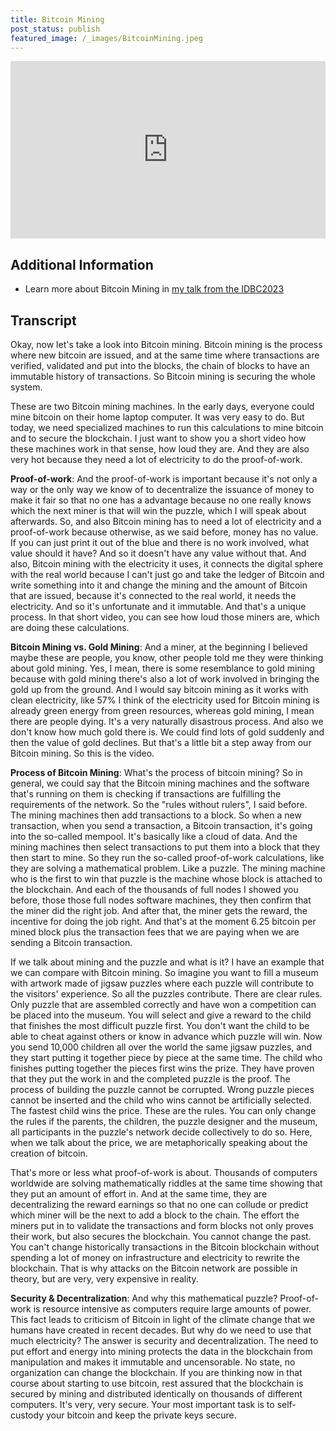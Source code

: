 ```yaml
---
title: Bitcoin Mining
post_status: publish
featured_image: /_images/BitcoinMining.jpeg
---
```


<div style="padding:56.25% 0 0 0;position:relative;"><iframe src="https://player.vimeo.com/video/845870784?badge=0&amp;autopause=0&amp;player_id=0&amp;app_id=58479" frameborder="0" allow="autoplay; fullscreen; picture-in-picture" allowfullscreen style="position:absolute;top:0;left:0;width:100%;height:100%;" title="016 Bitcoin Mining"></iframe></div>

<div style="margin-bottom:30px;"></div>

## Additional Information
* Learn more about Bitcoin Mining in [my talk from the IDBC2023](https://my.cracktheorange.com/deep-dive_what-is-bitcoin-txs-mining/)

## Transcript

Okay, now let's take a look into Bitcoin mining. Bitcoin mining is the process where new bitcoin are issued, and at the same time where transactions are verified, validated and put into the blocks, the chain of blocks to have an immutable history of transactions. So Bitcoin mining is securing the whole system. 

These are two Bitcoin mining machines. In the early days, everyone could mine bitcoin on their home laptop computer. It was very easy to do. But today, we need specialized machines to run this calculations to mine bitcoin and to secure the blockchain. I just want to show you a short video how these machines work in that sense, how loud they are. And they are also very hot because they need a lot of electricity to do the proof-of-work. 

**Proof-of-work**:
And the proof-of-work is important because it's not only a way or the only way we know of to decentralize the issuance of money to make it fair so that no one has a advantage because no one really knows which the next miner is that will win the puzzle, which I will speak about afterwards. So, and also Bitcoin mining has to need a lot of electricity and a proof-of-work because otherwise, as we said before, money has no value. If you can just print it out of the blue and there is no work involved, what value should it have? And so it doesn't have any value without that. And also, Bitcoin mining with the electricity it uses, it connects the digital sphere with the real world because I can't just go and take the ledger of Bitcoin and write something into it and change the mining and the amount of Bitcoin that are issued,  because it's connected to the real world, it needs the electricity. And so it's unfortunate and it immutable. And that's a unique process. In that short video, you can see how loud those miners are, which are doing these calculations. 

**Bitcoin Mining vs. Gold Mining**:
And a miner, at the beginning I believed maybe these are people, you know, other people told me they were thinking about gold mining. Yes, I mean, there is some resemblance to gold mining because with gold mining there's also a lot of work involved in bringing the gold up from the ground. And I would say bitcoin mining as it works with clean electricity, like 57% I think of the electricity used for Bitcoin mining is already green energy from green resources, whereas gold mining, I mean there are people dying. It's a very naturally disastrous process. And also we don't know how much gold there is. We could find lots of gold suddenly and then the value of gold declines. But that's a little bit a step away from our Bitcoin mining. So this is the video. 

**Process of Bitcoin Mining**:
What's the process of bitcoin mining? So in general, we could say that the Bitcoin mining machines and the software that's running on them is checking if transactions are fulfilling the requirements of the network. So the "rules without rulers", I said before. The mining machines then add transactions to a block. So when a new transaction, when you send a transaction, a Bitcoin transaction, it's going into the so-called mempool. It's basically like a cloud of data. And the mining machines then select transactions to put them into a block that they then start to mine. So they run the so-called proof-of-work calculations, like they are solving a mathematical problem. Like a puzzle. The mining machine who is the first to win that puzzle is the machine whose block is attached to the blockchain. And each of the thousands of full nodes I showed you before, those those full nodes software machines, they then confirm that the miner did the right job. And after that, the miner gets the reward, the incentive for doing the job right. And that's at the moment 6.25 bitcoin per mined block plus the transaction fees that we are paying when we are sending a Bitcoin transaction. 

If we talk about mining and the puzzle and what is it? I have an example that we can compare with Bitcoin mining. So imagine you want to fill a museum with artwork made of jigsaw puzzles where each puzzle will contribute to the visitors' experience. So all the puzzles contribute. There are clear rules. Only puzzle that are assembled correctly and have won a competition can be placed into the museum. You will select and give a reward to the child that finishes the most difficult puzzle first. You don't want the child to be able to cheat against others or know in advance which puzzle will win. Now you send 10,000 children all over the world the same jigsaw puzzles, and they start putting it together piece by piece at the same time. The child who finishes putting together the pieces first wins the prize. They have proven that they put the work in and the completed puzzle is the proof. The process of building the puzzle cannot be corrupted. Wrong puzzle pieces cannot be inserted and the child who wins cannot be artificially selected. The fastest child wins the price. These are the rules. You can only change the rules if the parents, the children, the puzzle designer and the museum, all participants in the puzzle's network decide collectively to do so. Here, when we talk about the price, we are metaphorically speaking about the creation of bitcoin. 

That's more or less what proof-of-work is about. Thousands of computers worldwide are solving mathematically riddles at the same time showing that they put an amount of effort in. And at the same time, they are decentralizing the reward earnings so that no one can collude or predict which miner will be the next to add a block to the chain. The effort the miners put in to validate the transactions and form blocks not only proves their work, but also secures the blockchain. You cannot change the past. You can't change historically transactions in the Bitcoin blockchain without spending a lot of money on infrastructure and electricity to rewrite the blockchain. That is why attacks on the Bitcoin network are possible in theory, but are very, very expensive in reality. 

**Security & Decentralization**:
And why this mathematical puzzle? Proof-of-work is resource intensive as computers require large amounts of power. This fact leads to criticism of Bitcoin in light of the climate change that we humans have created in recent decades. But why do we need to use that much electricity? The answer is security and decentralization. The need to put effort and energy into mining protects the data in the blockchain from manipulation and makes it immutable and uncensorable. No state, no organization can change the blockchain. If you are thinking now in that course about starting to use bitcoin, rest assured that the blockchain is secured by mining and distributed identically on thousands of different computers. It's very, very secure. Your most important task is to self-custody your bitcoin and keep the private keys secure.
